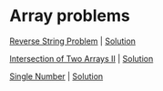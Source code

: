 # Array problems

[Reverse String Problem](https://leetcode.com/problems/reverse-string/)
 | [Solution](https://github.com/wnbrb/interview-prep/blob/main/solutions/reverse_string.rb)

 [Intersection of Two Arrays II](https://leetcode.com/problems/intersection-of-two-arrays-ii/) | [Solution](https://github.com/wnbrb/interview-prep/blob/main/solutions/intersection_of_two_arrays_2.rb)

 [Single Number](https://leetcode.com/problems/single-number/) | [Solution](https://github.com/wnbrb/interview-prep/blob/main/solutions/single_number.rb)